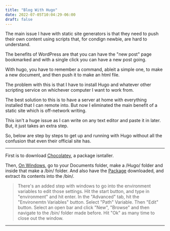 ```yaml
---
title: "Blog With Hugo"
date: 2022-07-05T10:04:29-06:00
draft: false
---
```


The main issue I have with static site generators is that they need to push their own content using scripts that, for condign newbie, are hard to understand.

The benefits of WordPress are that you can have the "new post" page bookmarked and with a single click you can have a new post going.

With hugo, you have to remember a command, ableit a simple one, to make a new document, and then push it to make an html file.

The problem with this is that I have to install Hugo and whatever other scripting service on whichever computer I want to work from.

The best solution to this is to have a server at home with everything installed that I can remote into. But now I eliminated the main benefit of a static site which is off-network writing.

This isn't a huge issue as I can write on any text editor and paste it in later. But, it just takes an extra step. 

So, below are step by steps to get up and running with Hugo without all the confusion that even their official site has.

----

First is to download [Chocolatey](https://gohugo.io/getting-started/installing/#chocolatey-windows), a package isntaller.

Then, [On Windows](https://gohugo.io/getting-started/installing/#windows), go to your Documents folder, make a /Hugo/ folder and inside that make a /bin/ folder.
And also have the [Package](https://github.com/gohugoio/hugo/releases) downloaded, and extract its contents into the /bin/.

>There's an added step with windows to go into the environment variables to edit those settings.
>Hit the start button, and type in "environment" and hit enter.
>In the "Advanced" tab, hit the "Environemtn Variables" button.
>Select "Path" Variable. Then "Edit" button.
>Select an open bar and click "New", "Browse" and then navigate to the /bin/ folder made before.
>Hit "Ok" as many time to close out the window.

----

